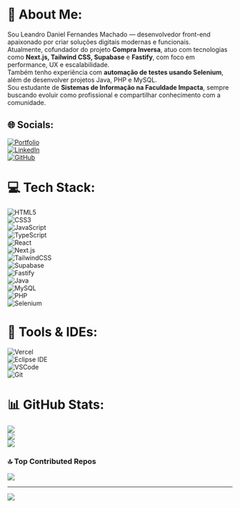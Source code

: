 # 💫 About Me:
Sou Leandro Daniel Fernandes Machado — desenvolvedor front-end apaixonado por criar soluções digitais modernas e funcionais.  
Atualmente, cofundador do projeto **Compra Inversa**, atuo com tecnologias como **Next.js, Tailwind CSS, Supabase** e **Fastify**, com foco em performance, UX e escalabilidade.  
Também tenho experiência com **automação de testes usando Selenium**, além de desenvolver projetos Java, PHP e MySQL.  
Sou estudante de **Sistemas de Informação na Faculdade Impacta**, sempre buscando evoluir como profissional e compartilhar conhecimento com a comunidade.

## 🌐 Socials:
[![Portfolio](https://img.shields.io/badge/Portfólio-%23000000.svg?style=flat&logo=github&logoColor=white)](https://l3nan.github.io/)  
[![LinkedIn](https://img.shields.io/badge/LinkedIn-%230077B5.svg?logo=linkedin&logoColor=white)](https://linkedin.com/in/sndanndev)  
[![GitHub](https://img.shields.io/badge/GitHub-%23121011.svg?logo=github&logoColor=white)](https://github.com/L3Nan)

# 💻 Tech Stack:
![HTML5](https://img.shields.io/badge/html5-%23E34F26.svg?style=flat&logo=html5&logoColor=white)  
![CSS3](https://img.shields.io/badge/css3-%231572B6.svg?style=flat&logo=css3&logoColor=white)  
![JavaScript](https://img.shields.io/badge/javascript-%23323330.svg?style=flat&logo=javascript&logoColor=%23F7DF1E)  
![TypeScript](https://img.shields.io/badge/typescript-%23007ACC.svg?style=flat&logo=typescript&logoColor=white)  
![React](https://img.shields.io/badge/react-%2320232a.svg?style=flat&logo=react&logoColor=%2361DAFB)  
![Next.js](https://img.shields.io/badge/next.js-%23000000.svg?style=flat&logo=next.js&logoColor=white)  
![TailwindCSS](https://img.shields.io/badge/tailwindcss-%2338B2AC.svg?style=flat&logo=tailwind-css&logoColor=white)  
![Supabase](https://img.shields.io/badge/Supabase-3ECF8E?style=flat&logo=supabase&logoColor=white)  
![Fastify](https://img.shields.io/badge/fastify-%23000000.svg?style=flat&logo=fastify&logoColor=white)  
![Java](https://img.shields.io/badge/java-%23ED8B00.svg?style=flat&logo=java&logoColor=white)  
![MySQL](https://img.shields.io/badge/mysql-%2300f.svg?style=flat&logo=mysql&logoColor=white)  
![PHP](https://img.shields.io/badge/php-%23777BB4.svg?style=flat&logo=php&logoColor=white)  
![Selenium](https://img.shields.io/badge/Selenium-%23009639.svg?style=flat&logo=selenium&logoColor=white)

# 🧪 Tools & IDEs:
![Vercel](https://img.shields.io/badge/vercel-%23000000.svg?style=flat&logo=vercel&logoColor=white)  
![Eclipse IDE](https://img.shields.io/badge/eclipse-%232C2255.svg?style=flat&logo=eclipse&logoColor=white)  
![VSCode](https://img.shields.io/badge/vscode-%23007ACC.svg?style=flat&logo=visual-studio-code&logoColor=white)  
![Git](https://img.shields.io/badge/git-%23F05033.svg?style=flat&logo=git&logoColor=white)

# 📊 GitHub Stats:
![](https://github-readme-stats.vercel.app/api?username=L3Nan&theme=dark&hide_border=false&include_all_commits=true&count_private=true)<br/>
![](https://github-readme-streak-stats.herokuapp.com/?user=L3Nan&theme=dark&hide_border=false)<br/>
![](https://github-readme-stats.vercel.app/api/top-langs/?username=L3Nan&theme=dark&hide_border=false&layout=compact)

### 🔝 Top Contributed Repos
![](https://github-contributor-stats.vercel.app/api?username=L3Nan&limit=5&theme=dark&combine_all_yearly_contributions=true)

---

[![](https://visitcount.itsvg.in/api?id=L3Nan&icon=0&color=0)](https://visitcount.itsvg.in)

<!-- Criado com base em GPRM: https://gprm.itsvg.in -->